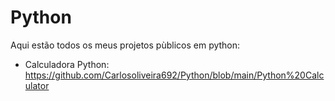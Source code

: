 # Python
Aqui estão todos os meus projetos pùblicos em python:
-  Calculadora Python: https://github.com/Carlosoliveira692/Python/blob/main/Python%20Calculator
